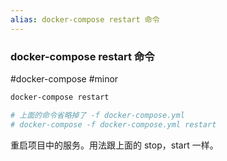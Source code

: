 ```yaml
---
alias: docker-compose restart 命令
---
```


### docker-compose restart 命令

#docker-compose #minor

```bash
docker-compose restart

# 上面的命令省略掉了 -f docker-compose.yml
# docker-compose -f docker-compose.yml restart
```

重启项目中的服务。用法跟上面的 stop，start 一样。
